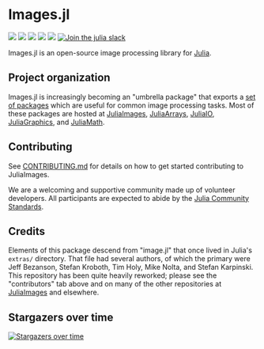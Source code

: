 # Images.jl

[![][action-img]][action-url]
[![][pkgeval-img]][pkgeval-url]
[![][codecov-img]][codecov-url]
[![][docs-stable-img]][docs-stable-url]
[![][docs-dev-img]][docs-dev-url]
[![Join the julia slack][slack-img]][slack-url]

Images.jl is an open-source image processing library for [Julia](http://julialang.org/).

## Project organization

Images.jl is increasingly becoming an "umbrella package" that exports a [set of packages](https://juliaimages.org/latest/pkgs/) which are useful for common image processing tasks.
Most of these packages are hosted at
[JuliaImages](https://github.com/JuliaImages),
[JuliaArrays](https://github.com/JuliaArrays),
[JuliaIO](https://github.com/JuliaIO),
[JuliaGraphics](https://github.com/JuliaGraphics), and
[JuliaMath](https://github.com/JuliaMath).

## Contributing

See [CONTRIBUTING.md](CONTRIBUTING.md) for details on how to get started contributing to JuliaImages.

We are a welcoming and supportive community made up of volunteer developers.
All participants are expected to abide by the [Julia Community Standards](https://julialang.org/community/standards/).

## Credits

Elements of this package descend from "image.jl"
that once lived in Julia's `extras/` directory.
That file had several authors, of which the primary were
Jeff Bezanson, Stefan Kroboth, Tim Holy, Mike Nolta, and Stefan Karpinski.
This repository has been quite heavily reworked;
please see the "contributors" tab above and on many of the other repositories at [JuliaImages](https://github.com/JuliaImages) and elsewhere.

## Stargazers over time

[![Stargazers over time](https://starchart.cc/juliaimages/Images.jl.svg)](https://starchart.cc/juliaimages/Images.jl)

<!-- URLS -->

[pkgeval-img]: https://juliaci.github.io/NanosoldierReports/pkgeval_badges/I/Images.svg
[pkgeval-url]: https://juliaci.github.io/NanosoldierReports/pkgeval_badges/report.html
[action-img]: https://github.com/JuliaImages/Images.jl/workflows/Unit%20test/badge.svg
[action-url]: https://github.com/JuliaImages/Images.jl/actions
[codecov-img]: https://codecov.io/github/JuliaImages/Images.jl/coverage.svg?branch=master
[codecov-url]: https://codecov.io/github/JuliaImages/Images.jl?branch=master
[docs-stable-img]: https://img.shields.io/badge/docs-stable-blue.svg
[docs-stable-url]: https://juliaimages.org/stable
[docs-dev-img]: https://img.shields.io/badge/docs-dev-blue.svg
[docs-dev-url]: https://juliaimages.org/latest
[slack-img]: https://img.shields.io/badge/chat-slack%23image--processing-yellow.svg
[slack-url]: https://slackinvite.julialang.org
